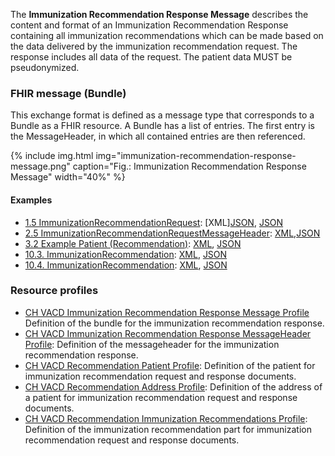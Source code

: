The **Immunization Recommendation Response Message** describes the content and format of an Immunization Recommendation Response 
containing all immunization recommendations which can be made based on the data delivered by the immunization recommendation request. The response includes all data of the request. The patient data MUST be pseudonymized.

### FHIR message (Bundle)
This exchange format is defined as a message type that corresponds to a Bundle as a FHIR resource. 
A Bundle has a list of entries. The first entry is the MessageHeader, in which all contained entries are then referenced.

{% include img.html img="immunization-recommendation-response-message.png" caption="Fig.: Immunization Recommendation Response Message" width="40%" %}

#### Examples
* [1.5 ImmunizationRecommendationRequest](Bundle-1-5-ImmunizationRecommendationRequest.html): [XML][JSON](Bundle-1-5-ImmunizationRecommendationRequest.xml), [JSON](Bundle-1-5-ImmunizationRecommendationRequest.json)
* [2.5 ImmunizationRecommendationRequestMessageHeader](MessageHeader-2-5-ImmunizationRecommendationRequestMessageHeader.html): [XML](MessageHeader-2-5-ImmunizationRecommendationRequestMessageHeader.xml),[JSON](MessageHeader-2-5-ImmunizationRecommendationRequestMessageHeader.json)
* [3.2 Example Patient (Recommendation)](Patient-3-2-Patient.html): [XML](Patient-3-2-Patient.xml), [JSON](Patient-3-2-Patient.json)
* [10.3. ImmunizationRecommendation](ImmunizationRecommendation-10-3-ImmunizationRecommendation.html): [XML](ImmunizationRecommendation-10-3-ImmunizationRecommendation.xml), [JSON](ImmunizationRecommendation-10-3-ImmunizationRecommendation.json)
* [10.4. ImmunizationRecommendation](ImmunizationRecommendation-10-4-ImmunizationRecommendation.html): [XML](ImmunizationRecommendation-10-4-ImmunizationRecommendation.xml), [JSON](ImmunizationRecommendation-10-4-ImmunizationRecommendation.json)



### Resource profiles
* [CH VACD Immunization Recommendation Response Message Profile](StructureDefinition-ch-vacd-recommendation-response-message.html) Definition of the bundle for the immunization recommendation response.
* [CH VACD Immunization Recommendation Response MessageHeader Profile](StructureDefinition-ch-vacd-recommendation-response-messageheader.html): Definition of the messageheader for the immunization recommendation response.
* [CH VACD Recommendation Patient Profile](StructureDefinition-ch-vacd-recommendation-patient.html): Definition of the patient for immunization recommendation request and response documents.
* [CH VACD Recommendation Address Profile](StructureDefinition-ch-vacd-recommendation-address.html): Definition of the address of a patient for immunization recommendation request and response documents.
* [CH VACD Recommendation Immunization Recommendations Profile](StructureDefinition-ch-vacd-recommendation-immunization-recommendations.html): Definition of the immunization recommendation part for immunization recommendation request and response documents.
